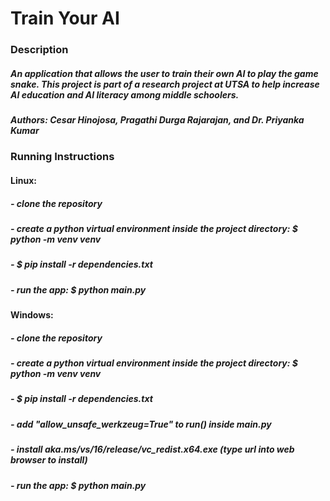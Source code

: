 # Train Your AI

### Description

##### An application that allows the user to train their own AI to play the game snake. This project is part of a research project at UTSA to help increase AI education and AI literacy among middle schoolers. 

##### Authors: Cesar Hinojosa, Pragathi Durga Rajarajan, and Dr. Priyanka Kumar

### Running Instructions

#### Linux: 
##### - clone the repository
##### - create a python virtual environment inside the project directory: $ python -m venv venv
##### - $ pip install -r dependencies.txt
##### - run the app: $ python main.py      
#### Windows:
##### - clone the repository
##### - create a python virtual environment inside the project directory: $ python -m venv venv
##### - $ pip install -r dependencies.txt
##### - add "allow_unsafe_werkzeug=True" to run() inside main.py
##### - install aka.ms/vs/16/release/vc_redist.x64.exe (type url into web browser to install)
##### - run the app: $ python main.py
